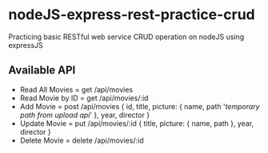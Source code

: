 # nodeJS-express-rest-practice-crud
Practicing basic RESTful web service CRUD operation on nodeJS using expressJS

## Available API
- Read All Movies   = get   /api/movies
- Read Movie by ID  = get   /api/movies/:id
- Add Movie         = post  /api/movies
    {
        id,
        title,
        picture: {
            name,
            path '*temporary path from upload api*'
        },
        year,
        director
    }
- Update Movie      = put   /api/movies/:id
    {
        title,
        picture: {
            name,
            path
        },
        year,
        director
    }
- Delete Movie      = delete    /api/movies/:id